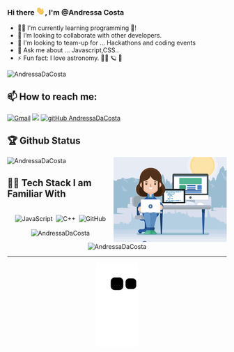 ### Hi there  <img alt = gif src ="hand.gif" width= "20"/>, I'm @Andressa Costa



- 👩‍💻  I'm currently learning programming :rocket:!
- 👯 I’m looking to collaborate  with other developers.
- 🤝 I'm looking to team-up for ... Hackathons and coding events 
- 💬 Ask me about ... Javascript,CSS..
- ⚡ Fun fact: I love astronomy. :woman_astronaut: :ringed_planet:  :stars: 

<p align="left"> <img src="https://komarev.com/ghpvc/?username=AndressaDaCosta&label=Profile%20views&color=0e75b6&style=flat" alt="AndressaDaCosta" /> </p>

## 📫 How to reach me:

[<img alt="Gmail" src="https://img.shields.io/badge/Gmail-D14836?style=for-the-badge&logo=gmail&logoColor=white" />](mailto:andressadacostan@gmail.com)
[<img src="https://img.shields.io/badge/linkedin-%230077B5.svg?&style=for-the-badge&logo=linkedin&logoColor=white">](https://www.linkedin.com/in/andressa-costa-286173225/detail/recent-activity/) [![gitHub AndressaDaCosta](https://img.shields.io/github/followers/AndressaDaCosta?label=follow&style=social)](https://github.com/AndressaDaCosta)




## 🏆 Github Status
</p> <img width="260" align="right" alt="Woman Coder.gif" src="Woman Coder.gif" /> 
<img src="https://github-readme-stats.vercel.app/api?username=AndressaDaCosta&show_icons=true&" alt="AndressaDaCosta" />









## 👨‍💻 Tech Stack I am Familiar With

<p align="center">
<br/>

<img alt="JavaScript" src="https://img.shields.io/badge/javascript%20-%23323330.svg?&style=for-the-badge&logo=javascript&logoColor=%23F7DF1E" style="margin:2px;"/>
<img alt="C++" src="https://img.shields.io/badge/c++%20-%2300599C.svg?&style=for-the-badge&logo=c%2B%2B&ogoColor=white" style="margin:2px;"/>

<img alt="GitHub" src="https://img.shields.io/badge/github%20-%23121011.svg?&style=for-the-badge&logo=github&logoColor=white" style="margin:2px;"/>

<br/>
</p>




<p align="center"><img src="https://github-readme-stats.vercel.app/api/top-langs?username=AndressaDaCosta&show_icons=true&locale=en&layout=compact" alt="AndressaDaCosta" /></p>



<p align="center"><img src="https://github-readme-streak-stats.herokuapp.com/?user=AndressaDaCosta&" alt="AndressaDaCosta" /></p>

<hr>


<!--- Snake: --->

<p align="center">
  <img src="https://github.com/AndressaDaCosta/AndressaDaCosta/raw/output/github-contribution-grid-snake.svg" alt="snake"></center>
</p>
  
 
  
 














<!--- 
![AndressaDaCosta's github stats](https://github-readme-stats.vercel.app/api?username=AndressaDaCosta&show_icons=true&bg&theme=material-palenight) --->





  
  <!---Languagem and tools:
 
  <p align="center">
<br/>
<img alt="CSS3" src="https://img.shields.io/badge/css3%20-%231572B6.svg?&style=for-the-badge&logo=css3&logoColor=white" style="margin:2px;"/>
<img alt="Bootstrap" src="https://img.shields.io/badge/bootstrap%20-%23563D7C.svg?&style=for-the-badge&logo=bootstrap&logoColor=white" style="margin:2px;"/>
<img alt="JavaScript" src="https://img.shields.io/badge/javascript%20-%23323330.svg?&style=for-the-badge&logo=javascript&logoColor=%23F7DF1E" style="margin:2px;"/>
<img alt="C++" src="https://img.shields.io/badge/c++%20-%2300599C.svg?&style=for-the-badge&logo=c%2B%2B&ogoColor=white" style="margin:2px;"/>
<img alt="React" src="https://img.shields.io/badge/react%20-%2320232a.svg?&style=for-the-badge&logo=react&logoColor=%2361DAFB" style="margin:2px;"/>
<img alt="Git" src="https://img.shields.io/badge/git%20-%23F05033.svg?&style=for-the-badge&logo=git&logoColor=white" style="margin:2px;"/>
<img alt="GitHub" src="https://img.shields.io/badge/github%20-%23121011.svg?&style=for-the-badge&logo=github&logoColor=white" style="margin:2px;"/>
<img alt="WordPress" src="https://img.shields.io/badge/WordPress%20-%23117AC9.svg?&style=for-the-badge&logo=WordPress&logoColor=white" style="margin:2px;"/>
<img alt="Zapier" src="https://img.shields.io/badge/Zapier%20-%23117AC9.svg?&style=for-the-badge&logo=Zapier&logoColor=white" style="margin:2px;"/>
<br/>
</p>--->
  
  <!---
AndressaDaCosta/AndressaDaCosta is a ✨ special ✨ repository because its `README.md` (this file) appears on your GitHub profile.
You can click the Preview link to take a look at your changes.


  [<img src="https://i.ibb.co/K5RgNJL/newcartoon.jpg<" width="35" style="border-radius:50%">](https://www.linkedin.com/in/andressa-costa-286173225/) [![linkedin: AndressaDaCosta](https://img.shields.io/badge/-AndressaDaCosta-blue?style=flat-square&logo=Linkedin&logoColor=white&link=https://www.linkedin.com/in/andressa-costa-286173225/)](https://www.linkedin.com/in/andressa-costa-286173225/)   [![gitHub AndressaDaCosta](https://img.shields.io/github/followers/AndressaDaCosta?label=follow&style=social)](https://github.com/AndressaDaCosta)

--->


